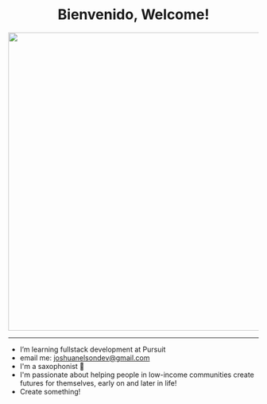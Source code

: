 
<h1 align="center">  Bienvenido, Welcome!</h1>


<p align="center">
  <img src="https://media1.giphy.com/media/YnexM9LwlwGu4Z1QnS/200w.webp?cid=ecf05e47pfon3mrjka6iacds8hqu3c4gs4obnmy3zgew7g8o&rid=200w.webp&ct=g" width="600" height="auto" />
</p>

---
<!--
**joshuanelsondev/joshuanelsondev** is a ✨ _special_ ✨ repository because its `README.md` (this file) appears on your GitHub profile.

Here are some ideas to get you started:

- 🔭 I’m currently working on ...
- 🌱 I’m currently learning ...
- 👯 I’m looking to collaborate on ...
- 🤔 I’m looking for help with ...
- 💬 Ask me about ...
- 📫 How to reach me: ...
- 😄 Pronouns: ...
- ⚡ Fun fact: ...
-->
- I’m learning fullstack development at Pursuit
- email me: joshuanelsondev@gmail.com
- I'm a saxophonist 🎷
- I'm passionate about helping people in low-income communities create futures for themselves, early on and later in life!
- Create something!
